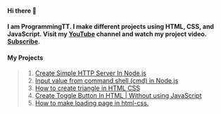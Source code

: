 #### Hi there 👋
#### I am ProgrammingTT. I make different projects using HTML, CSS, and JavaScript. Visit my [YouTube](https://www.youtube.com/c/ProgrammingTT) channel and watch my project video. [Subscribe](https://www.youtube.com/channel/UCHpG-mcWsGG2B43IiA_6YXA?sub_confirmation=1).

#### My Projects
> 1. [Create Simple HTTP Server In Node.js](https://youtu.be/IrpBXvJS6iM)
> 2. [Input value from command shell (cmd) in Node.js](https://youtu.be/9va-092F7sA)
> 3. [How to create triangle in HTML CSS](https://youtu.be/Yge0DPPGdgM)
> 4. [Create Toggle Button In HTML | Without using JavaScript](https://youtu.be/MM2GzEyRB20)
> 5. [How to make loading page in html-css.](https://youtu.be/z74ZVSO4GJg)
<!--
**ProgrammingTT/ProgrammingTT** is a ✨ _special_ ✨ repository because its `README.md` (this file) appears on your GitHub profile.

Here are some ideas to get you started:

- 🔭 I’m currently working on ...
- 🌱 I’m currently learning ...
- 👯 I’m looking to collaborate on ...
- 🤔 I’m looking for help with ...
- 💬 Ask me about ...
- 📫 How to reach me: ...
- 😄 Pronouns: ...
- ⚡ Fun fact: ...
-->
